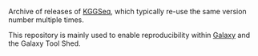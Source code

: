 Archive of releases of [KGGSeq](http://http://grass.cgs.hku.hk/limx/kggseq/), which typically re-use the same version number multiple times.

This repository is mainly used to enable reproducibility within [Galaxy](http://galaxyproject.org/) and the Galaxy Tool Shed.
